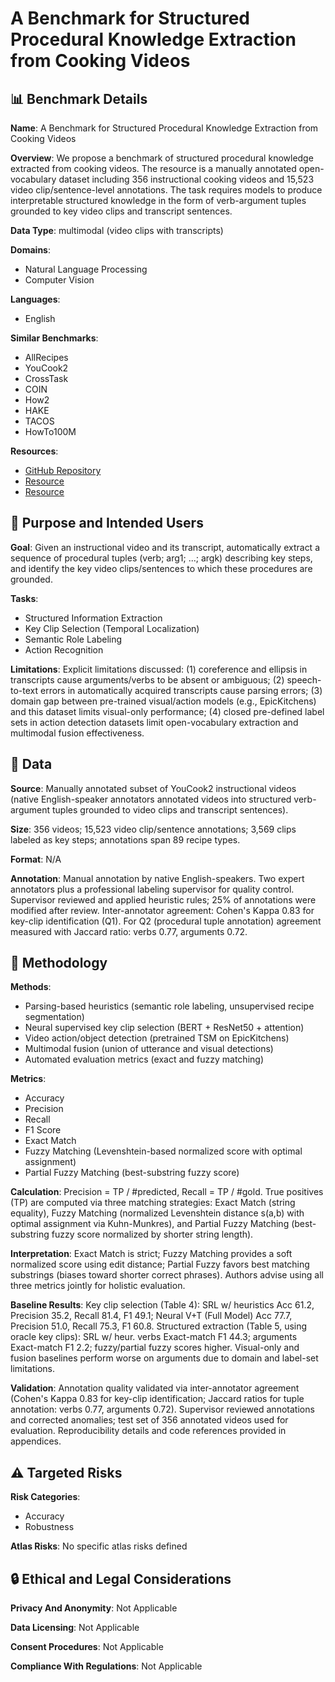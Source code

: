 # A Benchmark for Structured Procedural Knowledge Extraction from Cooking Videos

## 📊 Benchmark Details

**Name**: A Benchmark for Structured Procedural Knowledge Extraction from Cooking Videos

**Overview**: We propose a benchmark of structured procedural knowledge extracted from cooking videos. The resource is a manually annotated open-vocabulary dataset including 356 instructional cooking videos and 15,523 video clip/sentence-level annotations. The task requires models to produce interpretable structured knowledge in the form of verb-argument tuples grounded to key video clips and transcript sentences.

**Data Type**: multimodal (video clips with transcripts)

**Domains**:
- Natural Language Processing
- Computer Vision

**Languages**:
- English

**Similar Benchmarks**:
- AllRecipes
- YouCook2
- CrossTask
- COIN
- How2
- HAKE
- TACOS
- HowTo100M

**Resources**:
- [GitHub Repository](https://github.com/frankxu2004/cooking-procedural-extraction)
- [Resource](https://arxiv.org/abs/2005.00706)
- [Resource](http://youcook2.eecs.umich.edu/)

## 🎯 Purpose and Intended Users

**Goal**: Given an instructional video and its transcript, automatically extract a sequence of procedural tuples (verb; arg1; ...; argk) describing key steps, and identify the key video clips/sentences to which these procedures are grounded.

**Tasks**:
- Structured Information Extraction
- Key Clip Selection (Temporal Localization)
- Semantic Role Labeling
- Action Recognition

**Limitations**: Explicit limitations discussed: (1) coreference and ellipsis in transcripts cause arguments/verbs to be absent or ambiguous; (2) speech-to-text errors in automatically acquired transcripts cause parsing errors; (3) domain gap between pre-trained visual/action models (e.g., EpicKitchens) and this dataset limits visual-only performance; (4) closed pre-defined label sets in action detection datasets limit open-vocabulary extraction and multimodal fusion effectiveness.

## 💾 Data

**Source**: Manually annotated subset of YouCook2 instructional videos (native English-speaker annotators annotated videos into structured verb-argument tuples grounded to video clips and transcript sentences).

**Size**: 356 videos; 15,523 video clip/sentence annotations; 3,569 clips labeled as key steps; annotations span 89 recipe types.

**Format**: N/A

**Annotation**: Manual annotation by native English-speakers. Two expert annotators plus a professional labeling supervisor for quality control. Supervisor reviewed and applied heuristic rules; 25% of annotations were modified after review. Inter-annotator agreement: Cohen's Kappa 0.83 for key-clip identification (Q1). For Q2 (procedural tuple annotation) agreement measured with Jaccard ratio: verbs 0.77, arguments 0.72.

## 🔬 Methodology

**Methods**:
- Parsing-based heuristics (semantic role labeling, unsupervised recipe segmentation)
- Neural supervised key clip selection (BERT + ResNet50 + attention)
- Video action/object detection (pretrained TSM on EpicKitchens)
- Multimodal fusion (union of utterance and visual detections)
- Automated evaluation metrics (exact and fuzzy matching)

**Metrics**:
- Accuracy
- Precision
- Recall
- F1 Score
- Exact Match
- Fuzzy Matching (Levenshtein-based normalized score with optimal assignment)
- Partial Fuzzy Matching (best-substring fuzzy score)

**Calculation**: Precision = TP / #predicted, Recall = TP / #gold. True positives (TP) are computed via three matching strategies: Exact Match (string equality), Fuzzy Matching (normalized Levenshtein distance s(a,b) with optimal assignment via Kuhn-Munkres), and Partial Fuzzy Matching (best-substring fuzzy score normalized by shorter string length).

**Interpretation**: Exact Match is strict; Fuzzy Matching provides a soft normalized score using edit distance; Partial Fuzzy favors best matching substrings (biases toward shorter correct phrases). Authors advise using all three metrics jointly for holistic evaluation.

**Baseline Results**: Key clip selection (Table 4): SRL w/ heuristics Acc 61.2, Precision 35.2, Recall 81.4, F1 49.1; Neural V+T (Full Model) Acc 77.7, Precision 51.0, Recall 75.3, F1 60.8. Structured extraction (Table 5, using oracle key clips): SRL w/ heur. verbs Exact-match F1 44.3; arguments Exact-match F1 2.2; fuzzy/partial fuzzy scores higher. Visual-only and fusion baselines perform worse on arguments due to domain and label-set limitations.

**Validation**: Annotation quality validated via inter-annotator agreement (Cohen's Kappa 0.83 for key-clip identification; Jaccard ratios for tuple annotation: verbs 0.77, arguments 0.72). Supervisor reviewed annotations and corrected anomalies; test set of 356 annotated videos used for evaluation. Reproducibility details and code references provided in appendices.

## ⚠️ Targeted Risks

**Risk Categories**:
- Accuracy
- Robustness

**Atlas Risks**:
No specific atlas risks defined

## 🔒 Ethical and Legal Considerations

**Privacy And Anonymity**: Not Applicable

**Data Licensing**: Not Applicable

**Consent Procedures**: Not Applicable

**Compliance With Regulations**: Not Applicable
